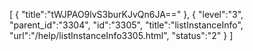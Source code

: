 [
	{
		"title":"tWJPAO9lvS3burKJvQn6JA=="
	},
	{
		"level":"3",
		"parent_id":"3304",
		"id":"3305",
		"title":"listInstanceInfo",
		"url":"/help/listInstanceInfo3305.html",
		"status":"2"
	}
]